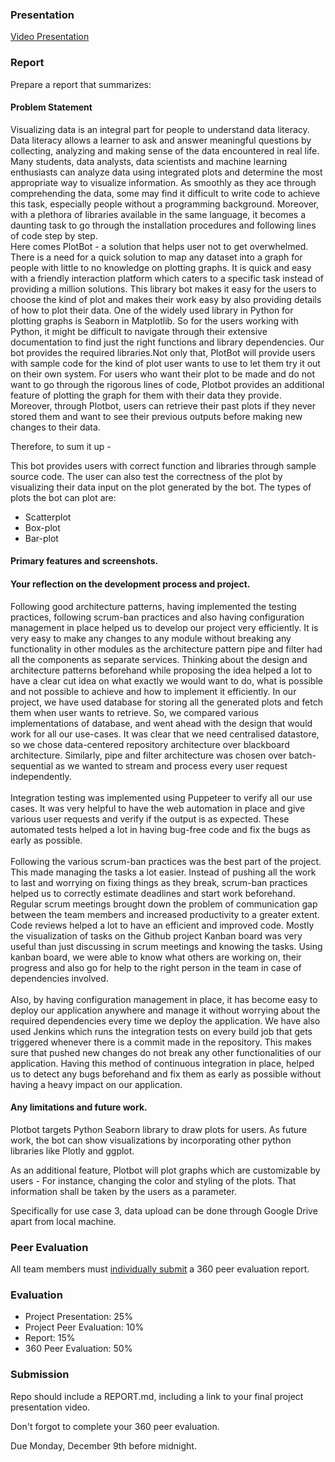 ### Presentation

[Video Presentation](https://drive.google.com/open?id=13TNTuUdJqnYFJLe8pP5fd0s1_c_f5ORC)


### Report

Prepare a report that summarizes:

#### Problem Statement

Visualizing data is an integral part for people to understand data literacy. Data literacy allows a learner to ask and answer meaningful questions by collecting, analyzing and making sense of the data encountered in real life. Many students, data analysts, data scientists and machine learning enthusiasts can analyze data using integrated plots and determine the most appropriate way to visualize information. As smoothly as they ace through comprehending the data, some may find it difficult to write code to achieve this task, especially people without a programming background. Moreover, with a plethora of libraries available in the same language, it becomes a daunting task to go through the installation procedures and following lines of code step by step. <br>
Here comes PlotBot - a solution that helps user not to get overwhelmed. There is a need for a quick solution to map any dataset into a graph for people with little to no knowledge on plotting graphs. It is quick and easy with a friendly interaction platform which caters to a specific task instead of providing a million solutions. This library bot makes it easy for the users to choose the kind of plot and makes their work easy by also providing details of how to plot their data. One of the widely used library in Python for plotting graphs is Seaborn in Matplotlib. So for the users working with Python, it might be difficult to navigate through their extensive documentation to find just the right functions and library dependencies. Our bot provides the required libraries.Not only that, PlotBot will provide users with sample code for the kind of plot user wants to use to let them try it out on their own system. For users who want their plot to be made and do not want to go through the rigorous lines of code, Plotbot provides an additional feature of plotting the graph for them with their data they provide. Moreover, through Plotbot, users can retrieve their past plots if they never stored them and want to see their previous outputs before making new changes to their data.<br>

Therefore, to sum it up - <br>

This bot provides users with correct function and libraries through sample source code.
The user can also test the correctness of the plot by visualizing their data input on the plot generated by the bot.
The types of plots the bot can plot are:
* Scatterplot
* Box-plot
* Bar-plot




#### Primary features and screenshots.
#### Your reflection on the development process and project.
Following good architecture patterns, having implemented the testing practices, following scrum-ban practices and also having configuration management in place helped us to develop our project very efficiently. It is very easy to make any changes to any module without breaking any functionality in other modules as the architecture pattern pipe and filter had all the components as separate services. Thinking about the design and architecture patterns beforehand while proposing the idea helped a lot to have a clear cut idea on what exactly we would want to do, what is possible and not possible to achieve and how to implement it efficiently. In our project, we have used database for storing all the generated plots and fetch them when user wants to retrieve. So, we compared various implementations of database, and went ahead with the design that would work for all our use-cases. It was clear that we need centralised datastore, so we chose data-centered repository architecture over blackboard architecture. Similarly, pipe and filter architecture was chosen over batch-sequential as we wanted to stream and process every user request independently.<br><br>
Integration testing was implemented using Puppeteer to verify all our use cases. It was very helpful to have the web automation in place and give various user requests and verify if the output is as expected. These automated tests helped a lot in having bug-free code and fix the bugs as early as possible. <br><br>
Following the various scrum-ban practices was the best part of the project. This made managing the tasks a lot easier. Instead of pushing all the work to last and worrying on fixing things as they break, scrum-ban practices helped us to correctly estimate deadlines and start work beforehand. Regular scrum meetings brought down the problem of communication gap between the team members and increased productivity to a greater extent. Code reviews helped a lot to have an efficient and improved code. Mostly the visualization of tasks on the Github project Kanban board was very useful than just discussing in scrum meetings and knowing the tasks. Using kanban board, we were able to know what others are working on, their progress and also go for help to the right person in the team in case of dependencies involved.<br><br>
Also, by having configuration management in place, it has become easy to deploy our application anywhere and manage it without worrying about the required dependencies every time we deploy the application. We have also used Jenkins which runs the integration tests on every build job that gets triggered whenever there is a commit made in the repository. This makes sure that pushed new changes do not break any other functionalities of our application. Having this method of continuous integration in place, helped us to detect any bugs beforehand and fix them as early as possible without having a heavy impact on our application. 

#### Any limitations and future work.
Plotbot targets Python Seaborn library to draw plots for users. As future work, the bot can show visualizations by incorporating other python libraries like Plotly and ggplot. <br>

As an additional feature, Plotbot will plot graphs which are customizable by users - For instance, changing the color and styling of the plots. That information shall be taken by the users as a parameter. <br>

Specifically for use case 3, data upload can be done through Google Drive apart from local machine.


### Peer Evaluation

All team members must [individually submit](https://docs.google.com/forms/d/e/1FAIpQLSd1cOZvur-ZMaiLEgmHB3eg38z5KHmiugOgF42ISNdlqTqFTA/viewform?usp=sf_link) a 360 peer evaluation report.

### Evaluation

* Project Presentation: 25%
* Project Peer Evaluation: 10%
* Report: 15%
* 360 Peer Evaluation: 50%

### Submission

Repo should include a REPORT.md, including a link to your final project presentation video.

Don't forgot to complete your 360 peer evaluation.

Due Monday, December 9th before midnight.
